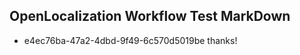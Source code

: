 ## OpenLocalization Workflow Test MarkDown
* e4ec76ba-47a2-4dbd-9f49-6c570d5019be thanks!

<!--HONumber=Jul16_HO3-->


